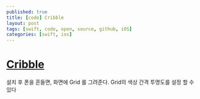 ```yaml
---
published: true
title: [code] Cribble
layout: post
tags: [swift, code, open, source, github, iOS]
categories: [swift, ios]
---
```

# [Cribble](https://github.com/maxsokolov/Cribble)

설치 후 폰을 흔들면, 화면에 Grid 를 그려준다.
Grid의 색상 간격 투명도를 설정 할 수 있다